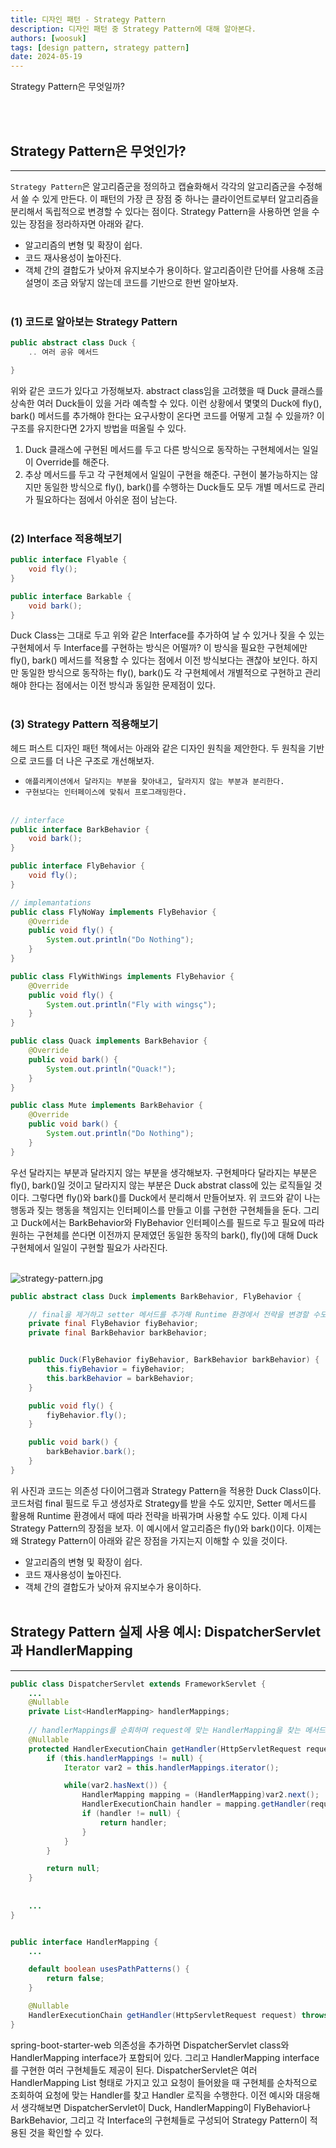 ```yaml
---
title: 디자인 패턴 - Strategy Pattern
description: 디자인 패턴 중 Strategy Pattern에 대해 알아본다.
authors: [woosuk]
tags: [design pattern, strategy pattern]
date: 2024-05-19
---
```

Strategy Pattern은 무엇일까?
<!-- truncate -->
<br></br>

## Strategy Pattern은 무엇인가?
--- 
`Strategy Pattern`은 알고리즘군을 정의하고 캡슐화해서 각각의 알고리즘군을 수정해서 쓸 수 있게 만든다.
이 패턴의 가장 큰 장점 중 하나는 클라이언트로부터 알고리즘을 분리해서 독립적으로 변경할 수 있다는 점이다.
Strategy Pattern을 사용하면 얻을 수 있는 장점을 정라하자면 아래와 같다.  
- 알고리즘의 변형 및 확장이 쉽다.
- 코드 재사용성이 높아진다.
- 객체 간의 결합도가 낮아져 유지보수가 용이하다.
알고리즘이란 단어를 사용해 조금 설명이 조금 와닿지 않는데 코드를 기반으로 한번 알아보자.
<br></br>  

### (1) 코드로 알아보는 Strategy Pattern
```java
public abstract class Duck {
    .. 여러 공유 메서드

}
```
위와 같은 코드가 있다고 가정해보자. abstract class임을 고려했을 때 Duck 클래스를 상속한 여러 Duck들이 있을 거라 예측할 수 있다. 
이런 상황에서 몇몇의 Duck에 fly(), bark() 메서드를 추가해야 한다는 요구사항이 온다면 코드를 어떻게 고칠 수 있을까? 이 구조를 유지한다면 2가지 방법을 떠올릴 수 있다.
1. Duck 클래스에 구현된 메서드를 두고 다른 방식으로 동작하는 구현체에서는 일일이 Override를 해준다.
2. 추상 메서드를 두고 각 구현체에서 일일이 구현을 해준다.
구현이 불가능하지는 않지만 동일한 방식으로 fly(), bark()를 수행하는 Duck들도 모두 개별 메서드로 관리가 필요하다는 점에서 아쉬운 점이 남는다.
<br></br>

### (2) Interface 적용해보기
```java
public interface Flyable {
    void fly();
}

public interface Barkable {
    void bark();
}
```
Duck Class는 그대로 두고 위와 같은 Interface를 추가하여 날 수 있거나 짖을 수 있는 구현체에서 두 Interface를 구현하는 방식은 어떨까? 
이 방식을 필요한 구현체에만 fly(), bark() 메서드를 적용할 수 있다는 점에서 이전 방식보다는 괜찮아 보인다. 
하지만 동일한 방식으로 동작하는 fly(), bark()도 각 구현체에서 개별적으로 구현하고 관리해야 한다는 점에서는 이전 방식과 동일한 문제점이 있다.
<br></br>

### (3) Strategy Pattern 적용해보기
헤드 퍼스트 디자인 패턴 책에서는 아래와 같은 디자인 원칙을 제안한다. 두 원칙을 기반으로 코드를 더 나은 구조로 개선해보자.
- `애플리케이션에서 달라지는 부분을 찾아내고, 달라지지 않는 부분과 분리한다.`
- `구현보다는 인터페이스에 맞춰서 프로그래밍한다.`
<br></br>

```java
// interface
public interface BarkBehavior {
    void bark();
}

public interface FlyBehavior {
    void fly();
}
```
```java
// implemantations
public class FlyNoWay implements FlyBehavior {
    @Override
    public void fly() {
        System.out.println("Do Nothing");
    }
}

public class FlyWithWings implements FlyBehavior {
    @Override
    public void fly() {
        System.out.println("Fly with wingsç");
    }
}

public class Quack implements BarkBehavior {
    @Override
    public void bark() {
        System.out.println("Quack!");
    }
}

public class Mute implements BarkBehavior {
    @Override
    public void bark() {
        System.out.println("Do Nothing");
    }
}
```
우선 달라지는 부분과 달라지지 않는 부분을 생각해보자. 구현체마다 달라지는 부분은 fly(), bark()일 것이고 달라지지 않는 부분은 Duck abstrat class에 있는 로직들일 것이다. 
그렇다면 fly()와 bark()를 Duck에서 분리해서 만들어보자. 위 코드와 같이 나는 행동과 짖는 행동을 책임지는 인터페이스를 만들고 이를 구현한 구현체들을 둔다. 
그리고 Duck에서는 BarkBehavior와 FlyBehavior 인터페이스를 필드로 두고 필요에 따라 원하는 구현체를 쓴다면 이전까지 문제였던 동일한 동작의 bark(), fly()에 대해 Duck 구현체에서 일일이 구현할 필요가 사라진다.
<br></br>

![strategy-pattern.jpg](img/strategy-pattern.jpg)
```java
public abstract class Duck implements BarkBehavior, FlyBehavior {

    // final을 제거하고 setter 메서드를 추가해 Runtime 환경에서 전략을 변경할 수도 있다.
    private final FlyBehavior fiyBehavior;
    private final BarkBehavior barkBehavior;


    public Duck(FlyBehavior fiyBehavior, BarkBehavior barkBehavior) {
        this.fiyBehavior = fiyBehavior;
        this.barkBehavior = barkBehavior;
    }

    public void fly() {
        fiyBehavior.fly();
    }

    public void bark() {
        barkBehavior.bark();
    }
}
```
위 사진과 코드는 의존성 다이어그램과 Strategy Pattern을 적용한 Duck Class이다.
코드처럼 final 필드로 두고 생성자로 Strategy를 받을 수도 있지만, Setter 메서드를 활용해 Runtime 환경에서 때에 따라 전략을 바꿔가며 사용할 수도 있다.
이제 다시 Strategy Pattern의 장점을 보자. 이 예시에서 알고리즘은 fly()와 bark()이다. 이제는 왜 Strategy Pattern이 아래와 같은 장점을 가지는지 이해할 수 있을 것이다.
- 알고리즘의 변형 및 확장이 쉽다.
- 코드 재사용성이 높아진다.
- 객체 간의 결합도가 낮아져 유지보수가 용이하다.
<br></br>


## Strategy Pattern 실제 사용 예시: DispatcherServlet과 HandlerMapping
---
```java
public class DispatcherServlet extends FrameworkServlet {
    ...
    @Nullable
    private List<HandlerMapping> handlerMappings;
    
    // handlerMappings를 순회하며 request에 맞는 HandlerMapping을 찾는 메서드
    @Nullable
    protected HandlerExecutionChain getHandler(HttpServletRequest request) throws Exception {
        if (this.handlerMappings != null) {
            Iterator var2 = this.handlerMappings.iterator();

            while(var2.hasNext()) {
                HandlerMapping mapping = (HandlerMapping)var2.next();
                HandlerExecutionChain handler = mapping.getHandler(request);
                if (handler != null) {
                    return handler;
                }
            }
        }

        return null;
    }
    
    
    ...
}


public interface HandlerMapping {
    ...

    default boolean usesPathPatterns() {
        return false;
    }

    @Nullable
    HandlerExecutionChain getHandler(HttpServletRequest request) throws Exception;
}
```
spring-boot-starter-web 의존성을 추가하면 DispatcherServlet class와 HandlerMapping interface가 포함되어 있다. 
그리고 HandlerMapping interface를 구현한 여러 구현체들도 제공이 된다. 
DispatcherServlet은 여러 HandlerMapping List 형태로 가지고 있고 요청이 들어왔을 때 구현체를 순차적으로 조회하여 요청에 맞는 Handler를 찾고 Handler 로직을 수행한다. 
이전 예시와 대응해서 생각해보면 DispatcherServlet이 Duck, HandlerMapping이 FlyBehavior나 BarkBehavior, 그리고 각 Interface의 구현체들로 구성되어 Strategy Pattern이 적용된 것을 확인할 수 있다.